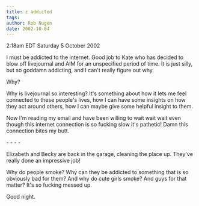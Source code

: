 ```yaml
---
title: z addicted
tags: 
author: Rob Nugen
date: 2002-10-04
---
```


<p class=date>2:18am EDT Saturday 5 October 2002</p>

<p>I must be addicted to the internet.  Good job to Kate who has
decided to blow off livejournal and AIM for an unspecified period of
time.  It is just silly, but so goddamn addicting, and I can't really
figure out why.</p>

<p>Why?</p>

<p>Why is livejournal so interesting?  It's something about how it
lets me feel connected to these people's lives, how I can have some
insights on how they act around others, how I can maybe give some
helpful insight to them.</p>

<p>Now I'm reading my email and have been willing to wait wait wait
even though this internet connection is so fucking slow it's pathetic!
Damn this connection bites my butt.</p>

<p>- - - -</p>

<p>Elizabeth and Becky are back in the garage, cleaning the place up.
They've really done an impressive job!</p>

<p>Why do people smoke?  Why can they be addicted to something that is
so obviously bad for them?  And why do cute girls smoke?  And guys for
that matter?  It's so fucking messed up.</p>

<p>Good night.</p>
